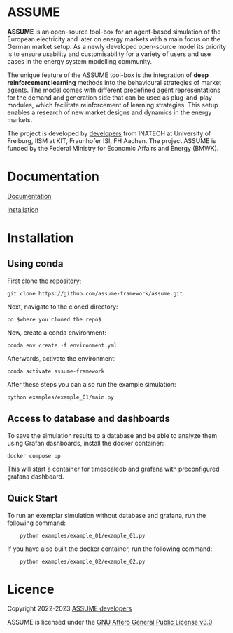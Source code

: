 # ASSUME

**ASSUME** is an open-source tool-box for an agent-based simulation 
of the European electricity and later on energy markets with a main
focus on the German market setup. As a newly developed open-source 
model its priority is to ensure usability and customisability 
for a variety of users and use cases in the energy system modelling community. 

The unique feature of the ASSUME tool-box is the integration of **deep reinforcement 
learning** methods into the behavioural strategies of market agents. 
The model comes with different predefined agent representations for the demand and 
generation side that can be used as plug-and-play modules,
which facilitate reinforcement of learning strategies. 
This setup enables a research of new market designs and dynamics in the energy markets.

The project is developed by [developers](https://assume.readthedocs.io/en/latest/developers.html) from INATECH at University of Freiburg, IISM at KIT, Fraunhofer ISI, FH Aachen.
The project ASSUME is funded by the Federal Ministry for Economic
Affairs and Energy (BMWK).

Documentation
=============

[Documentation](https://assume.readthedocs.io/en/latest/)

[Installation](https://assume.readthedocs.io/en/latest/installation.html)


Installation
============

Using conda
-----------

First clone the repository:

```
git clone https://github.com/assume-framework/assume.git
```

Next, navigate to the cloned directory:

```
cd $where you cloned the repo$
```

Now, create a conda environment:

```
conda env create -f environment.yml
```

Afterwards, activate the environment:
```
conda activate assume-framework
```

After these steps you can also run the example simulation:

```
python examples/example_01/main.py
```

Access to database and dashboards
---------------------------------
To save the simulation results to a database and be able to analyze them using Grafan dashboards, install the docker container:

```
docker compose up
```

This will start a container for timescaledb and grafana with preconfigured grafana dashboard.

Quick Start
-----------

To run an exemplar simulation without database and grafana, run the following command:
```
    python examples/example_01/example_01.py
```

If you have also built the docker container, run the following command:
```
    python examples/example_02/example_02.py
```

Licence
=======

Copyright 2022-2023 [ASSUME developers](https://assume.readthedocs.io/en/latest/developers.html)

ASSUME is licensed under the [GNU Affero General Public License v3.0](./LICENSE)
